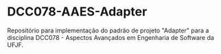 # DCC078-AAES-Adapter
Repositório para implementação do padrão de projeto "Adapter" para a disciplina DCC078 - Aspectos Avançados em Engenharia de Software da UFJF.
